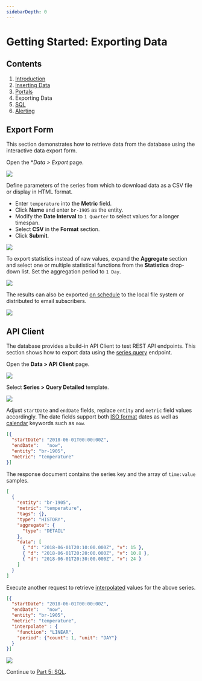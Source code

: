 ```yaml
---
sidebarDepth: 0
---
```


# Getting Started: Exporting Data

## Contents

1. [Introduction](./getting-started.md)
1. [Inserting Data](./getting-started-insert.md)
1. [Portals](./getting-started-portal.md)
1. Exporting Data
1. [SQL](./getting-started-sql.md)
1. [Alerting](./getting-started-alert.md)

## Export Form

This section demonstrates how to retrieve data from the database using the interactive data export form.

Open the **Data > Export* page.

![](./resources/data-export.png)

Define parameters of the series from which to download data as a CSV file or display in HTML format.

* Enter `temperature` into the **Metric** field.
* Click **Name** and enter `br-1905` as the entity.
* Modify the **Date Interval** to `1 Quarter` to select values for a longer timespan.
* Select **CSV** in the **Format** section.
* Click **Submit**.

![](./resources/data_export.png)

To export statistics instead of raw values, expand the **Aggregate** section and select one or multiple statistical functions from the **Statistics** drop-down list. Set the aggregation period to `1 Day`.

![](./resources/data-export-aggregate.png)

The results can also be exported [on schedule](../reporting/scheduled-exporting.md) to the local file system or distributed to email subscribers.

![](./resources/data-export-scheduled.png)

## API Client

The database provides a build-in API Client to test REST API endpoints. This section shows how to export data using the [series query](../api/data/series/query.md) endpoint.

Open the **Data > API Client** page.

![](./resources/getting-started-3_2.png)

Select **Series > Query Detailed** template.

![](./resources/getting-started-3_3.png)

Adjust `startDate` and `endDate` fields, replace `entity` and `metric` field values accordingly. The date fields support both [ISO format](../shared/date-format.md) dates as well as [calendar](../shared/calendar.md) keywords such as `now`.

```json
[{
  "startDate": "2018-06-01T00:00:00Z",
  "endDate":   "now",
  "entity": "br-1905",
  "metric": "temperature"
}]
```

The response document contains the series key and the array of `time:value` samples.

```json
[
  {
    "entity": "br-1905",
    "metric": "temperature",
    "tags": {},
    "type": "HISTORY",
    "aggregate": {
      "type": "DETAIL"
    },
    "data": [
      { "d": "2018-06-01T20:10:00.000Z", "v": 15 },
      { "d": "2018-06-01T20:20:00.000Z", "v": 10.8 },
      { "d": "2018-06-01T20:30:00.000Z", "v": 24 }
    ]
  }
]
```

Execute another request to retrieve [interpolated](../api/data/series/interpolate.md) values for the above series.

```json
[{
  "startDate": "2018-06-01T00:00:00Z",
  "endDate":   "now",
  "entity": "br-1905",
  "metric": "temperature",
  "interpolate" : {
    "function": "LINEAR",
    "period": {"count": 1, "unit": "DAY"}
  }
}]
```

![](./resources/api-client-interpolate.png)

Continue to [Part 5: SQL](getting-started-sql.md).
